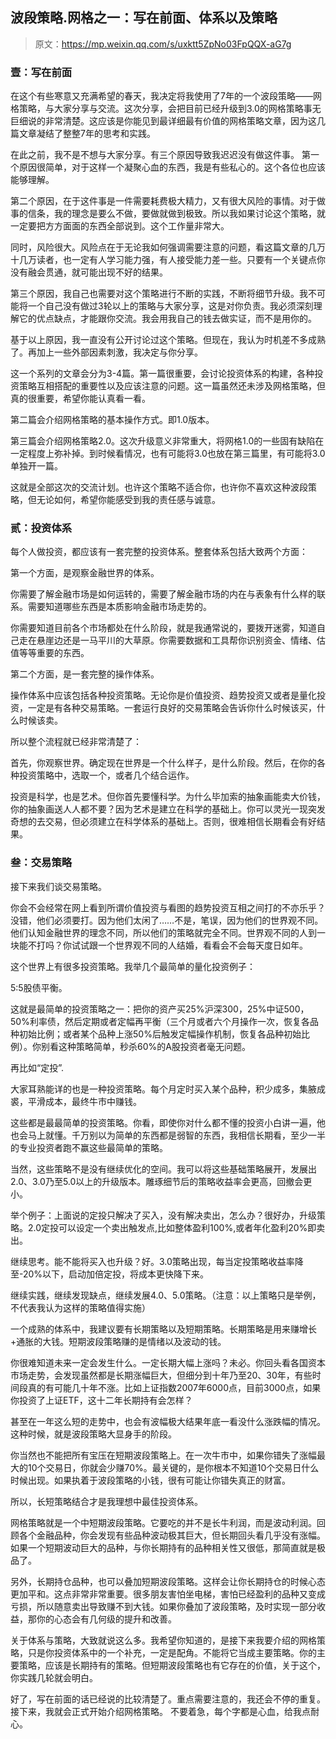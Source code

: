 ## 波段策略.网格之一：写在前面、体系以及策略
> 原文：https://mp.weixin.qq.com/s/uxktt5ZpNo03FpQQX-aG7g

### 壹：写在前面
在这个有些寒意又充满希望的春天，我决定将我使用了7年的一个波段策略——网格策略，与大家分享与交流。这次分享，会把目前已经升级到3.0的网格策略事无巨细说的非常清楚。这应该是你能见到最详细最有价值的网格策略文章，因为这几篇文章凝结了整整7年的思考和实践。
 
在此之前，我不是不想与大家分享。有三个原因导致我迟迟没有做这件事。
第一个原因很简单，对于这样一个凝聚心血的东西，我是有些私心的。这个各位也应该能够理解。
 
第二个原因，在于这件事是一件需要耗费极大精力，又有很大风险的事情。对于做事的信条，我的理念是要么不做，要做就做到极致。所以我如果讨论这个策略，就一定要把方方面面的东西全部说到。这个工作量非常大。
 
同时，风险很大。风险点在于无论我如何强调需要注意的问题，看这篇文章的几万十几万读者，也一定有人学习能力强，有人接受能力差一些。只要有一个关键点你没有融会贯通，就可能出现不好的结果。
 
第三个原因，我自己也需要对这个策略进行不断的实践，不断将细节升级。我不可能将一个自己没有做过3轮以上的策略与大家分享，这是对你负责。我必须深刻理解它的优点缺点，才能跟你交流。我会用我自己的钱去做实证，而不是用你的。
 
基于以上原因，我一直没有公开讨论过这个策略。但现在，我认为时机差不多成熟了。再加上一些外部因素刺激，我决定与你分享。
 
这一个系列的文章会分为3-4篇。第一篇很重要，会讨论投资体系的构建，各种投资策略互相搭配的重要性以及应该注意的问题。这一篇虽然还未涉及网格策略，但真的很重要，希望你能认真看一看。
 
第二篇会介绍网格策略的基本操作方式。即1.0版本。
 
第三篇会介绍网格策略2.0。这次升级意义非常重大，将网格1.0的一些固有缺陷在一定程度上弥补掉。到时候看情况，也有可能将3.0也放在第三篇里，有可能将3.0单独开一篇。
 
这就是全部这次的交流计划。也许这个策略不适合你，也许你不喜欢这种波段策略，但无论如何，希望你能感受到我的责任感与诚意。
### 贰：投资体系
每个人做投资，都应该有一套完整的投资体系。整套体系包括大致两个方面：
 
第一个方面，是观察金融世界的体系。
 
你需要了解金融市场是如何运转的，需要了解金融市场的内在与表象有什么样的联系。需要知道哪些东西是本质影响金融市场走势的。
 
你需要知道目前各个市场都处在什么阶段，就是我通常说的，要拨开迷雾，知道自己走在悬崖边还是一马平川的大草原。你需要数据和工具帮你识别资金、情绪、估值等等重要的东西。
 
第二个方面，是一套完整的操作体系。
 
操作体系中应该包括各种投资策略。无论你是价值投资、趋势投资又或者是量化投资，一定是有各种交易策略。一套运行良好的交易策略会告诉你什么时候该买，什么时候该卖。
 
所以整个流程就已经非常清楚了：
 
首先，你观察世界。确定现在世界是一个什么样子，是什么阶段。然后，在你的各种投资策略中，选取一个，或者几个结合运作。
 
投资是科学，也是艺术。但你首先要懂科学。为什么毕加索的抽象画能卖大价钱，你的抽象画送人人都不要？因为艺术是建立在科学的基础上。你可以灵光一现突发奇想的去交易，但必须建立在科学体系的基础上。否则，很难相信长期看会有好结果。
### 叁：交易策略
接下来我们谈交易策略。
 
你会不会经常在网上看到所谓价值投资与看图的趋势投资互相之间打的不亦乐乎？没错，他们必须要打。因为他们太闲了……不是，笔误，因为他们的世界观不同。他们认知金融世界的理念不同，所以他们的策略就完全不同。世界观不同的人到一块能不打吗？你试试跟一个世界观不同的人结婚，看看会不会每天度日如年。
 
这个世界上有很多投资策略。我举几个最简单的量化投资例子：
 
5:5股债平衡。
 
这就是最简单的投资策略之一：把你的资产买25%沪深300，25%中证500，50%利率债，然后定期或者定幅再平衡（三个月或者六个月操作一次，恢复各品种初始比例；或者某个品种上涨50%后触发定幅操作机制，恢复各品种初始比例）。你别看这种策略简单，秒杀60%的A股投资者毫无问题。
 
再比如“定投”.
 
大家耳熟能详的也是一种投资策略。每个月定时买入某个品种，积少成多，集腋成裘，平滑成本，最终牛市中赚钱。
 
这些都是最最简单的投资策略。你看，即使你对什么都不懂的投资小白讲一遍，他也会马上就懂。千万别以为简单的东西都是弱智的东西，我相信长期看，至少一半的专业投资者跑不赢这些最简单的策略。
 
当然，这些策略不是没有继续优化的空间。我可以将这些基础策略展开，发展出2.0、3.0乃至5.0以上的升级版本。雕琢细节后的策略收益率会更高，回撤会更小。
 
举个例子：上面说的定投只解决了买入，没有解决卖出，怎么办？很好办，升级策略。2.0定投可以设定一个卖出触发点,比如整体盈利100%,或者年化盈利20%即卖出。
 
继续思考。能不能将买入也升级？好。3.0策略出现，每当定投策略收益率降至-20%以下，启动加倍定投，将成本更快降下来。
 
继续实践，继续发现缺点，继续发展4.0、5.0策略。（注意：以上策略只是举例，不代表我认为这样的策略值得实施）
 
一个成熟的体系中，我建议要有长期策略以及短期策略。长期策略是用来赚增长+通胀的大钱。短期波段策略赚的是情绪以及波动的钱。
 
你很难知道未来一定会发生什么。一定长期大幅上涨吗？未必。你回头看各国资本市场走势，会发现虽然都是长期涨幅巨大，但细分到十年乃至20、30年，有些时间段真的有可能几十年不涨。比如上证指数2007年6000点，目前3000点，如果你投资了上证ETF，这十二年长期持有会怎样？
 
甚至在一年这么短的走势中，也会有波幅极大结果年底一看没什么涨跌幅的情况。这种时候，就是波段策略大显身手的阶段。
 
你当然也不能把所有宝压在短期波段策略上。在一次牛市中，如果你错失了涨幅最大的10个交易日，你就会少赚70%。最关键的，是你根本不知道10个交易日什么时候出现。如果执着于波段策略的小钱，很有可能让你错失真正的财富。
 
所以，长短策略结合才是我理想中最佳投资体系。
 
网格策略就是一个中短期波段策略。它要吃的并不是长牛利润，而是波动利润。回顾各个金融品种，你会发现有些品种波动极其巨大，但长期回头看几乎没有涨幅。如果一个短期波动巨大的品种，与你长期持有的品种相关性又很低，那简直就是极品了。
 
另外，长期持仓品种，也可以叠加短期波段策略。这样会让你长期持仓的时候心态更加平和。这点非常非常重要。很多朋友害怕坐电梯，害怕已经盈利的品种又变成亏损，所以随意卖出导致赚不到大钱。如果你叠加了波段策略，及时实现一部分收益，那你的心态会有几何级的提升和改善。
 
关于体系与策略，大致就说这么多。我希望你知道的，是接下来我要介绍的网格策略，只是你投资体系中的一个补充，一定是配角。不能将它当成主要策略。你的主要策略，应该是长期持有的策略。但短期波段策略也有它存在的价值，关于这个，你实践几轮就会明白。
 
好了，写在前面的话已经说的比较清楚了。重点需要注意的，我还会不停的重复。接下来，我就会正式开始介绍网格策略。 
不要着急，每个字都是心血，给我点耐心。